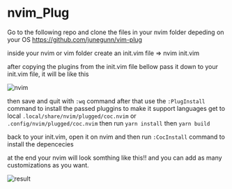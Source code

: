 # nvim_Plug

Go to the following repo and clone the files in your nvim folder depeding on your OS
https://github.com/junegunn/vim-plug

inside your nvim or vim folder 
create an init.vim file => nvim init.vim

after copying the plugins from the init.vim file bellow
pass it down to your init.vim file, it will be like this 

![nvim](https://user-images.githubusercontent.com/72669865/148782664-30f94255-b6e8-4485-8ec8-c0d058f044f5.png)

then save and quit with `:wq` command
after that use the `:PlugInstall` command to install the passed pluggins
to make it support languages get to local `.local/share/nvim/plugged/coc.nvim` or `.config/nvim/plugged/coc.nvim`
then run `yarn install` then `yarn build`

back to your init.vim, open it on nvim and then run `:CocInstall` command to install the depencecies

at the end your nvim will look somthing like this!! and you can add as many customizations as you want.

![result](https://user-images.githubusercontent.com/72669865/148784035-c1e2d53b-db6b-4603-aaab-0e4b341997f6.png)
